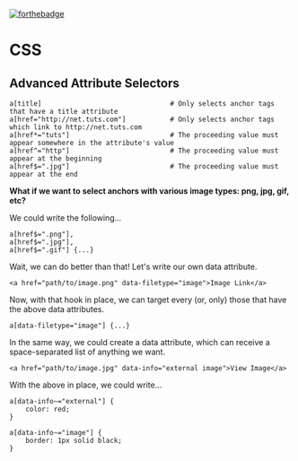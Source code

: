 [![forthebadge](http://forthebadge.com/images/badges/uses-css.svg)](http://forthebadge.com)

# CSS



## Advanced Attribute Selectors

```
a[title] 								# Only selects anchor tags that have a title attribute
a[href="http://net.tuts.com"]			# Only selects anchor tags which link to http://net.tuts.com
a[href*="tuts"]							# The proceeding value must appear somewhere in the attribute's value
a[href^="http"]							# The proceeding value must appear at the beginning
a[href$=".jpg"]							# The proceeding value must appear at the end

```

**What if we want to select anchors with various image types: png, jpg, gif, etc?**

We could write the following...

```
a[href$=".png"],
a[href$=".jpg"],
a[href$=".gif"] {...}
```
Wait, we can do better than that! Let's write our own data attribute.

```
<a href="path/to/image.png" data-filetype="image">Image Link</a>
```
Now, with that hook in place, we can target every (or, only) those that have the above data attributes.

```
a[data-filetype="image"] {...}
```

In the same way, we could create a data attribute, which can receive a space-separated list of anything we want.

```
<a href="path/to/image.jpg" data-info="external image">View Image</a>
```
With the above in place, we could write...

```
a[data-info~="external"] {
	color: red;
}

a[data-info~="image"] {
	border: 1px solid black;
}
```